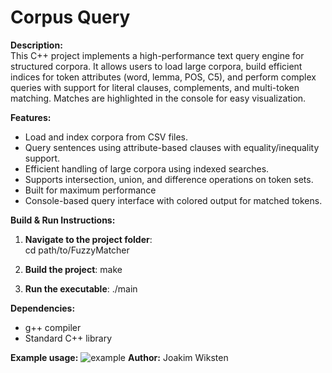 # Corpus Query

**Description:**  
This C++ project implements a high-performance text query engine for structured corpora. It allows users to load large corpora, build efficient indices for token attributes (word, lemma, POS, C5), and perform complex queries with support for literal clauses, complements, and multi-token matching. Matches are highlighted in the console for easy visualization.

**Features:**  
- Load and index corpora from CSV files.  
- Query sentences using attribute-based clauses with equality/inequality support.  
- Efficient handling of large corpora using indexed searches.  
- Supports intersection, union, and difference operations on token sets.
- Built for maximum performance
- Console-based query interface with colored output for matched tokens.  


**Build & Run Instructions:**  

1. **Navigate to the project folder**:  
   cd path/to/FuzzyMatcher

2. **Build the project**:
   make
   
3. **Run the executable**:
   ./main

**Dependencies:**
- g++ compiler
- Standard C++ library

**Example usage:**
![example](images/query_example.png)
**Author:** 
Joakim Wiksten

